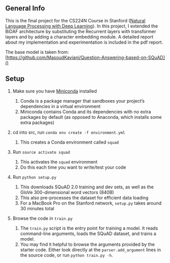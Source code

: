 ## General Info

This is the final project for the CS224N Course in Stanford ([Natural Language Processing with Deep Learning](https://web.stanford.edu/class/cs224n/)). In this project, I extended the BiDAF architecture by substituting the Recurrent layers with transformer layers and by adding a character embedding module. A detailed report about my implementation and experimentation is included in the pdf report.

The base model is taken from: [https://github.com/MasoudKaviani/Question-Answering-based-on-SQuAD]()

## Setup

1. Make sure you have [Miniconda](https://docs.conda.io/en/latest/miniconda.html) installed

   1. Conda is a package manager that sandboxes your project’s dependencies in a virtual environment
   2. Miniconda contains Conda and its dependencies with no extra packages by default (as opposed to Anaconda, which installs some extra packages)
2. cd into src, run `conda env create -f environment.yml`

   1. This creates a Conda environment called `squad`
3. Run `source activate squad`

   1. This activates the `squad` environment
   2. Do this each time you want to write/test your code
4. Run `python setup.py`

   1. This downloads SQuAD 2.0 training and dev sets, as well as the GloVe 300-dimensional word vectors (840B)
   2. This also pre-processes the dataset for efficient data loading
   3. For a MacBook Pro on the Stanford network, `setup.py` takes around 30 minutes total
5. Browse the code in `train.py`

   1. The `train.py` script is the entry point for training a model. It reads command-line arguments, loads the SQuAD dataset, and trains a model.
   2. You may find it helpful to browse the arguments provided by the starter code. Either look directly at the `parser.add_argument` lines in the source code, or run `python train.py -h`.
